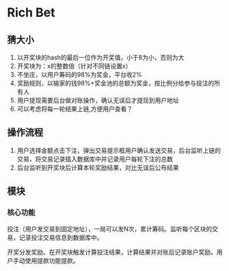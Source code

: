 # Rich Bet

## 猜大小

1. 以开奖块的hash的最后一位作为开奖值，小于8为小，否则为大
1. 开奖块为：x的整数倍（针对不同链设置x）
1. 不坐庄，以用户筹码的98%为奖金，平台收2%
1. 奖励规则，以输家的钱98%+奖金池的总额为奖金，按比例分给参与投注的所有人
1. 用户提现需要后台做对账操作，确认无误后才提现到用户地址
1. 可以考虑将每一轮结果上链,方便用户查看？

## 操作流程

1. 用户选择金额点击下注，弹出交易提示框用户确认发送交易，后台监听上链的交易，将交易记录插入数据库中并记录用户每轮下注的总数
1. 后台监听到开奖块后计算本轮奖励结果，对比无误后公布结果

## 模块

### 核心功能

投注（用户发交易到固定地址），一局可以发N次，累计筹码。监听每个区块的交易，记录投注交易信息到数据库中。

开奖分发奖励。在开奖块触发计算投注结果，计算结果并对账后记录账户奖励。用户手动使用提款功能提款。
